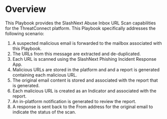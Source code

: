 # Overview
This Playbook provides the SlashNext Abuse Inbox URL Scan capabilities for the ThreatConnect platform. This Playbook specifically addresses the following scenario:

1) A suspected malicious email is forwarded to the mailbox associated with this Playbook.
2) The URLs from this message are extracted and de-duplicated.
3) Each URL is scanned using the SlashNext Phishing Incident Response App.
4) Malicious URLs are stored in the platform and and a report is generated containing each malicious URL.
5) The original email content is stored and associated with the report that is generated.
6) Each malicious URL is created as an Indicator and associated with the report.
7) An in-platform notification is generated to review the report.
8) A response is sent back to the From address for the original email to indicate the status of the scan.